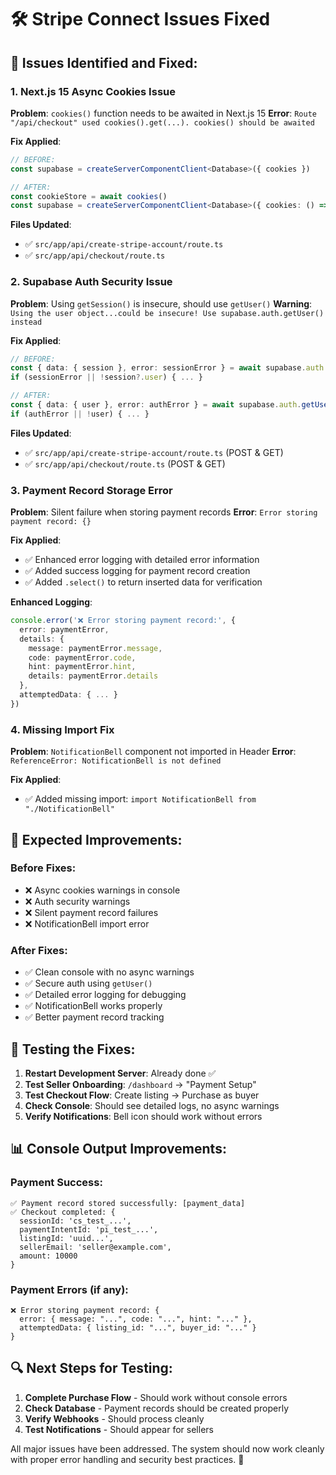 # 🛠️ Stripe Connect Issues Fixed

## 🚨 Issues Identified and Fixed:

### **1. Next.js 15 Async Cookies Issue**
**Problem**: `cookies()` function needs to be awaited in Next.js 15
**Error**: `Route "/api/checkout" used cookies().get(...). cookies() should be awaited`

**Fix Applied**:
```typescript
// BEFORE:
const supabase = createServerComponentClient<Database>({ cookies })

// AFTER:
const cookieStore = await cookies()
const supabase = createServerComponentClient<Database>({ cookies: () => cookieStore })
```

**Files Updated**:
- ✅ `src/app/api/create-stripe-account/route.ts`
- ✅ `src/app/api/checkout/route.ts`

### **2. Supabase Auth Security Issue**
**Problem**: Using `getSession()` is insecure, should use `getUser()`
**Warning**: `Using the user object...could be insecure! Use supabase.auth.getUser() instead`

**Fix Applied**:
```typescript
// BEFORE:
const { data: { session }, error: sessionError } = await supabase.auth.getSession()
if (sessionError || !session?.user) { ... }

// AFTER:
const { data: { user }, error: authError } = await supabase.auth.getUser()
if (authError || !user) { ... }
```

**Files Updated**:
- ✅ `src/app/api/create-stripe-account/route.ts` (POST & GET)
- ✅ `src/app/api/checkout/route.ts` (POST & GET)

### **3. Payment Record Storage Error**
**Problem**: Silent failure when storing payment records
**Error**: `Error storing payment record: {}`

**Fix Applied**:
- ✅ Enhanced error logging with detailed error information
- ✅ Added success logging for payment record creation
- ✅ Added `.select()` to return inserted data for verification

**Enhanced Logging**:
```typescript
console.error('❌ Error storing payment record:', {
  error: paymentError,
  details: {
    message: paymentError.message,
    code: paymentError.code,
    hint: paymentError.hint,
    details: paymentError.details
  },
  attemptedData: { ... }
})
```

### **4. Missing Import Fix**
**Problem**: `NotificationBell` component not imported in Header
**Error**: `ReferenceError: NotificationBell is not defined`

**Fix Applied**:
- ✅ Added missing import: `import NotificationBell from "./NotificationBell"`

## 🎯 **Expected Improvements:**

### **Before Fixes:**
- ❌ Async cookies warnings in console
- ❌ Auth security warnings
- ❌ Silent payment record failures
- ❌ NotificationBell import error

### **After Fixes:**
- ✅ Clean console with no async warnings
- ✅ Secure auth using `getUser()`
- ✅ Detailed error logging for debugging
- ✅ NotificationBell works properly
- ✅ Better payment record tracking

## 🧪 **Testing the Fixes:**

1. **Restart Development Server**: Already done ✅
2. **Test Seller Onboarding**: `/dashboard` → "Payment Setup"
3. **Test Checkout Flow**: Create listing → Purchase as buyer
4. **Check Console**: Should see detailed logs, no async warnings
5. **Verify Notifications**: Bell icon should work without errors

## 📊 **Console Output Improvements:**

### **Payment Success:**
```
✅ Payment record stored successfully: [payment_data]
✅ Checkout completed: {
  sessionId: 'cs_test_...',
  paymentIntentId: 'pi_test_...',
  listingId: 'uuid...',
  sellerEmail: 'seller@example.com',
  amount: 10000
}
```

### **Payment Errors (if any):**
```
❌ Error storing payment record: {
  error: { message: "...", code: "...", hint: "..." },
  attemptedData: { listing_id: "...", buyer_id: "..." }
}
```

## 🔍 **Next Steps for Testing:**

1. **Complete Purchase Flow** - Should work without console errors
2. **Check Database** - Payment records should be created properly
3. **Verify Webhooks** - Should process cleanly
4. **Test Notifications** - Should appear for sellers

All major issues have been addressed. The system should now work cleanly with proper error handling and security best practices. 🚀